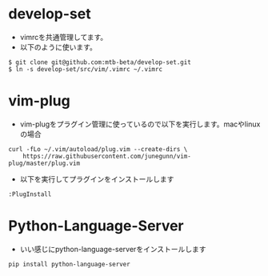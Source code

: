 # develop-set

- vimrcを共通管理してます。
- 以下のように使います。

```
$ git clone git@github.com:mtb-beta/develop-set.git
$ ln -s develop-set/src/vim/.vimrc ~/.vimrc
```

# vim-plug

- vim-plugをプラグイン管理に使っているので以下を実行します。macやlinuxの場合

```
curl -fLo ~/.vim/autoload/plug.vim --create-dirs \
    https://raw.githubusercontent.com/junegunn/vim-plug/master/plug.vim
```

- 以下を実行してプラグインをインストールします

```
:PlugInstall
```

# Python-Language-Server

- いい感じにpython-language-serverをインストールします

```
pip install python-language-server
```
